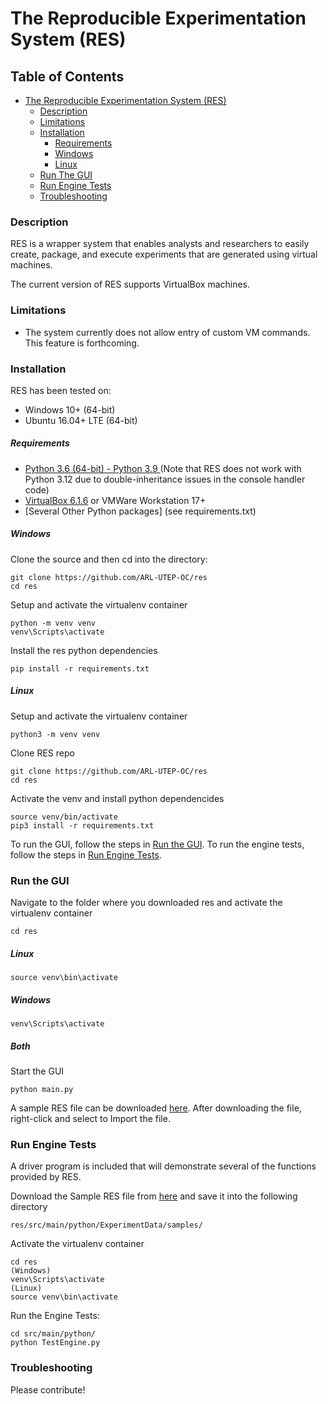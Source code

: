# The Reproducible Experimentation System (RES)
## Table of Contents
- [The Reproducible Experimentation System (RES)](#the-reproducible-experimentation-system-res)
    - [Description](#description)
    - [Limitations](#limitations)
    - [Installation](#installation)
        - [Requirements](#requirements)
        - [Windows](#windows)
        - [Linux](#linux)
    - [Run The GUI](#run-the-gui)
    - [Run Engine Tests](#run-engine-tests)
    - [Troubleshooting](#troubleshooting)

### Description
RES is a wrapper system that enables analysts and researchers to easily create, package, and execute experiments that are generated using virtual machines.

The current version of RES supports VirtualBox machines. 

### Limitations
* The system currently does not allow entry of custom VM commands. This feature is forthcoming.

### Installation
RES has been tested on:
* Windows 10+ (64-bit)
* Ubuntu 16.04+ LTE (64-bit)

##### Requirements
* [Python 3.6 (64-bit) - Python 3.9 ](https://www.python.org/downloads/release/python-360/) (Note that RES does not work with Python 3.12 due to double-inheritance issues in the console handler code)
* [VirtualBox 6.1.6](https://www.virtualbox.org/wiki/Downloads) or VMWare Workstation 17+
* [Several Other Python packages] (see requirements.txt)
##### Windows
Clone the source and then cd into the directory:
```
git clone https://github.com/ARL-UTEP-OC/res
cd res
```
Setup and activate the virtualenv container
```
python -m venv venv
venv\Scripts\activate
```
Install the res python dependencies
```
pip install -r requirements.txt
```

##### Linux
Setup and activate the virtualenv container
```
python3 -m venv venv
```
Clone RES repo 
```  
git clone https://github.com/ARL-UTEP-OC/res
cd res
```
Activate the venv and install python dependencides
```
source venv/bin/activate
pip3 install -r requirements.txt
```

To run the GUI, follow the steps in [Run the GUI](#run-the-gui).
To run the engine tests, follow the steps in [Run Engine Tests](#run-engine-tests).


### Run the GUI
Navigate to the folder where you downloaded res and activate the virtualenv container
```
cd res
```
##### Linux
```
source venv\bin\activate
```
##### Windows
```
venv\Scripts\activate
```
##### Both
Start the GUI
```
python main.py
```
A sample RES file can be downloaded [here](https://bit.ly/2wP3Gzc). After downloading the file, right-click and select to Import the file.

### Run Engine Tests
A driver program is included that will demonstrate several of the functions provided by RES.

Download the Sample RES file from [here](https://bit.ly/2wP3Gzc) and save it into the following directory
```
res/src/main/python/ExperimentData/samples/
```
Activate the virtualenv container
```
cd res
(Windows)
venv\Scripts\activate
(Linux)
source venv\bin\activate
```
Run the Engine Tests:
```
cd src/main/python/
python TestEngine.py
```

### Troubleshooting

Please contribute!
